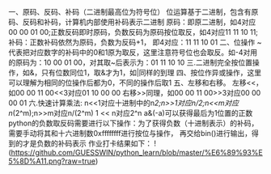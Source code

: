 一、原码、反码、补码（二进制最高位为符号位）
位运算基于二进制，包含有原码、反码和补码，计算机内部使用补码表示二进制
原码：即原二进制，如4对应00 00 01 00;正数反码即时原码，负数反码为原码按位取反，如4对应11 11 10 11;补码：正数补码依然为原码，负数为反码+1，
即4对应：11 11 10 01
二、位操作
~代表把对应数字的补码中的0和1原为取反，这里注意符号位也会取反。如-4对用的原码为：10 00 01 00，对其取~后表示为：01 11 10 10
三.二进制完全按位置操作，如&，只有位数同位1，取&才为1，如|同样的到理
四、按位作异或操作，这里可以理解为相同的位操作后都为0，不同的操作后取1
五、左移和右移。
左移<<，如00 00 11 00<<3对应01 10 00 00
右移>>同理，如00 00 11 00>>3对应00 00 00 01
六.快速计算乘法:
n<<1对应十进制中的n*2;n>>1对应n/2;n<<m对应n*(2^m);n>>m对应n/(2^m)
1 << n对应2^n
a&(-a)可以获得最后为1位置的正数
python的负数取反码需要进行以下操作：为了获得负数（十进制表示）的补码，需要手动将其和十六进制数0xffffffff进行按位与操作，
再交给bin()进行输出，得到的才是负数的补码表示
作业打卡结果如下：
!(https://github.com/GUESSWIN/python_learn/blob/master/%E6%89%93%E5%8D%A11.png?raw=true)
